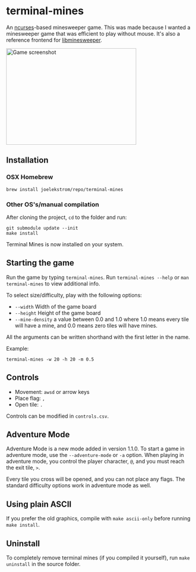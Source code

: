 # terminal-mines
An [ncurses](https://en.wikipedia.org/wiki/Ncurses)-based minesweeper game. This was made because I wanted a minesweeper game that was efficient to play without mouse. It's also a reference frontend for [libminesweeper](https://github.com/accatyyc/libminesweeper/).

<img src="screenshots/terminal-mines.png" alt="Game screenshot" height="260" width="350"> 

## Installation

### OSX Homebrew
```
brew install joelekstrom/repo/terminal-mines
```

### Other OS's/manual compilation
After cloning the project, `cd` to the folder and run:

```
git submodule update --init
make install
```

Terminal Mines is now installed on your system.

## Starting the game
Run the game by typing `terminal-mines`. Run `terminal-mines --help` or `man terminal-mines`
to view additional info.

To select size/difficulty, play with the following options:

- `--width` Width of the game board
- `--height` Height of the game board
- `--mine-density` a value between 0.0 and 1.0 where 1.0 means every tile will have a mine, and 0.0 means zero tiles will have mines.

All the arguments can be written shorthand with the first letter in the name.

Example:
```
terminal-mines -w 20 -h 20 -m 0.5
```

## Controls
- Movement: `awsd` or arrow keys
- Place flag: `,`
- Open tile: `.`

Controls can be modified in `controls.csv`.

<!-- The controls were inspired by nethack/vim. -->

## Adventure Mode

Adventure Mode is a new mode added in version 1.1.0. To start a game in adventure mode,
use the `--adventure-mode` or `-a` option. When playing in adventure mode, you control
the player character, `@`, and you must reach the exit tile, `>`.

Every tile you cross will be opened, and you can not place any flags. The standard
difficulty options work in adventure mode as well.

## Using plain ASCII
If you prefer the old graphics, compile with `make ascii-only`
before running `make install`.

## Uninstall
To completely remove terminal mines (if you compiled it yourself), run `make uninstall` in
the source folder.
